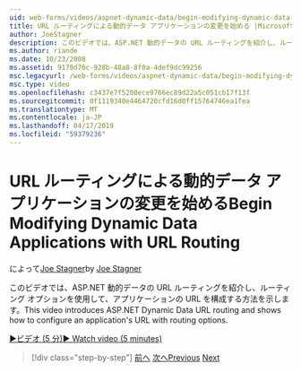 ```yaml
---
uid: web-forms/videos/aspnet-dynamic-data/begin-modifying-dynamic-data-applications-with-url-routing
title: URL ルーティングによる動的データ アプリケーションの変更を始める |Microsoft Docs
author: JoeStagner
description: このビデオでは、ASP.NET 動的データの URL ルーティングを紹介し、ルーティング オプションを使用して、アプリケーションの URL を構成する方法を示します。
ms.author: riande
ms.date: 10/23/2008
ms.assetid: 9170d70c-928b-48a8-8f0a-4def9dc99256
msc.legacyurl: /web-forms/videos/aspnet-dynamic-data/begin-modifying-dynamic-data-applications-with-url-routing
msc.type: video
ms.openlocfilehash: c3437e7f5200ece9766ec89d22a5c051cb17f13f
ms.sourcegitcommit: 0f1119340e4464720cfd16d0ff15764746ea1fea
ms.translationtype: MT
ms.contentlocale: ja-JP
ms.lasthandoff: 04/17/2019
ms.locfileid: "59379236"
---
```

# <a name="begin-modifying-dynamic-data-applications-with-url-routing"></a><span data-ttu-id="96fe1-103">URL ルーティングによる動的データ アプリケーションの変更を始める</span><span class="sxs-lookup"><span data-stu-id="96fe1-103">Begin Modifying Dynamic Data Applications with URL Routing</span></span>

<span data-ttu-id="96fe1-104">によって[Joe Stagner](https://github.com/JoeStagner)</span><span class="sxs-lookup"><span data-stu-id="96fe1-104">by [Joe Stagner](https://github.com/JoeStagner)</span></span>

<span data-ttu-id="96fe1-105">このビデオでは、ASP.NET 動的データの URL ルーティングを紹介し、ルーティング オプションを使用して、アプリケーションの URL を構成する方法を示します。</span><span class="sxs-lookup"><span data-stu-id="96fe1-105">This video introduces ASP.NET Dynamic Data URL routing and shows how to configure an application's URL with routing options.</span></span>

[<span data-ttu-id="96fe1-106">&#9654;ビデオ (5 分)</span><span class="sxs-lookup"><span data-stu-id="96fe1-106">&#9654; Watch video (5 minutes)</span></span>](https://channel9.msdn.com/Blogs/ASP-NET-Site-Videos/begin-modifying-dynamic-data-applications-with-url-routing)

> [!div class="step-by-step"]
> <span data-ttu-id="96fe1-107">[前へ](begin-editing-the-templates-in-aspnet-dynamic-data-applications.md)
> [次へ](enable-in-line-editing-in-aspnet-dynamic-data-applications.md)</span><span class="sxs-lookup"><span data-stu-id="96fe1-107">[Previous](begin-editing-the-templates-in-aspnet-dynamic-data-applications.md)
[Next](enable-in-line-editing-in-aspnet-dynamic-data-applications.md)</span></span>
